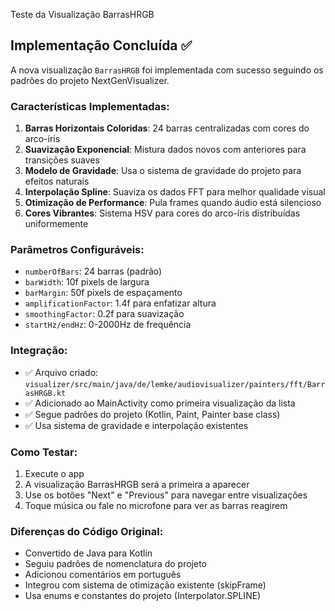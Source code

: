  Teste da Visualização BarrasHRGB

## Implementação Concluída ✅

A nova visualização `BarrasHRGB` foi implementada com sucesso seguindo os padrões do projeto NextGenVisualizer.

### Características Implementadas:

1. **Barras Horizontais Coloridas**: 24 barras centralizadas com cores do arco-íris
2. **Suavização Exponencial**: Mistura dados novos com anteriores para transições suaves
3. **Modelo de Gravidade**: Usa o sistema de gravidade do projeto para efeitos naturais
4. **Interpolação Spline**: Suaviza os dados FFT para melhor qualidade visual
5. **Otimização de Performance**: Pula frames quando áudio está silencioso
6. **Cores Vibrantes**: Sistema HSV para cores do arco-íris distribuídas uniformemente

### Parâmetros Configuráveis:

- `numberOfBars`: 24 barras (padrão)
- `barWidth`: 10f pixels de largura
- `barMargin`: 50f pixels de espaçamento
- `amplificationFactor`: 1.4f para enfatizar altura
- `smoothingFactor`: 0.2f para suavização
- `startHz/endHz`: 0-2000Hz de frequência

### Integração:

- ✅ Arquivo criado: `visualizer/src/main/java/de/lemke/audiovisualizer/painters/fft/BarrasHRGB.kt`
- ✅ Adicionado ao MainActivity como primeira visualização da lista
- ✅ Segue padrões do projeto (Kotlin, Paint, Painter base class)
- ✅ Usa sistema de gravidade e interpolação existentes

### Como Testar:

1. Execute o app
2. A visualização BarrasHRGB será a primeira a aparecer
3. Use os botões "Next" e "Previous" para navegar entre visualizações
4. Toque música ou fale no microfone para ver as barras reagirem

### Diferenças do Código Original:

- Convertido de Java para Kotlin
- Seguiu padrões de nomenclatura do projeto
- Adicionou comentários em português
- Integrou com sistema de otimização existente (skipFrame)
- Usa enums e constantes do projeto (Interpolator.SPLINE)